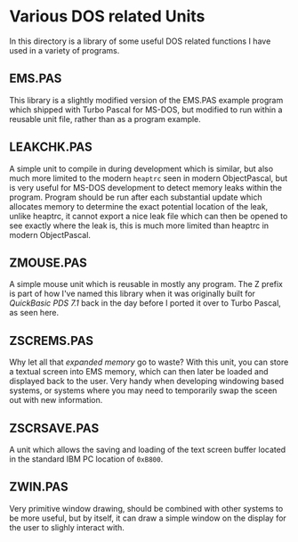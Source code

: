 # Various DOS related Units

In this directory is a library of some useful DOS related functions I have used in a variety of programs.

## EMS.PAS

This library is a slightly modified version of the EMS.PAS example program which shipped with Turbo
Pascal for MS-DOS, but modified to run within a reusable unit file, rather than as a program example.

## LEAKCHK.PAS

A simple unit to compile in during development which is similar, but also much more limited to the
modern `heaptrc` seen in modern ObjectPascal, but is very useful for MS-DOS development to detect
memory leaks within the program.  Program should be run after each substantial update which allocates
memory to determine the exact potential location of the leak, unlike heaptrc, it cannot export a nice
leak file which can then be opened to see exactly where the leak is, this is much more limited than
heaptrc in modern ObjectPascal.

## ZMOUSE.PAS

A simple mouse unit which is reusable in mostly any program.  The Z prefix is part of how I've named
this library when it was originally built for *QuickBasic PDS 7.1* back in the day before I ported it
over to Turbo Pascal, as seen here.

## ZSCREMS.PAS

Why let all that *expanded memory* go to waste?  With this unit, you can store a textual screen into
EMS memory, which can then later be loaded and displayed back to the user.  Very handy when developing
windowing based systems, or systems where you may need to temporarily swap the sceen out with new
information.

## ZSCRSAVE.PAS

A unit which allows the saving and loading of the text screen buffer located in the standard IBM PC
location of `0xB800`.

## ZWIN.PAS

Very primitive window drawing, should be combined with other systems to be more useful, but by itself,
it can draw a simple window on the display for the user to slighly interact with.
